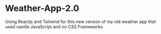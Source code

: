 # Weather-App-2.0
Using Reactjs and Tailwind for this new version of my old weather app that used vanilla JavaScript and no CSS Frameworks
